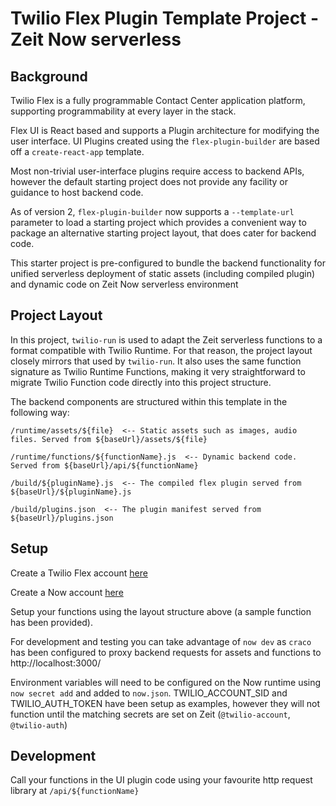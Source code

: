 # Twilio Flex Plugin Template Project - Zeit Now serverless

## Background

Twilio Flex is a fully programmable Contact Center application platform, supporting programmability at every layer in the stack.

Flex UI is React based and supports a Plugin architecture for modifying the user interface.
UI Plugins created using the `flex-plugin-builder` are based off a `create-react-app` template.

Most non-trivial user-interface plugins require access to backend APIs, however the default starting project does not provide any facility or guidance to host backend code.

As of version 2, `flex-plugin-builder` now supports a `--template-url` parameter to load a starting project which provides a convenient way to package an alternative starting project layout, that does cater for backend code.

This starter project is pre-configured to bundle the backend functionality for unified serverless deployment of static assets (including compiled plugin) and dynamic code on Zeit Now serverless environment

## Project Layout

In this project, `twilio-run` is used to adapt the Zeit serverless functions to a format compatible with Twilio Runtime.
For that reason, the project layout closely mirrors that used by `twilio-run`.
It also uses the same function signature as Twilio Runtime Functions, making it very straightforward to migrate Twilio Function code directly into this project structure.

The backend components are structured within this template in the following way:
```
/runtime/assets/${file}  <-- Static assets such as images, audio files. Served from ${baseUrl}/assets/${file}

/runtime/functions/${functionName}.js  <-- Dynamic backend code. Served from ${baseUrl}/api/${functionName}

/build/${pluginName}.js  <-- The compiled flex plugin served from ${baseUrl}/${pluginName}.js

/build/plugins.json  <-- The plugin manifest served from ${baseUrl}/plugins.json

```
## Setup

Create a Twilio Flex account [here](https://www.twilio.com/try-twilio?g=%2Fconsole%2Fflex%2Fsetup)

Create a Now account [here](https://zeit.co/signup)

Setup your functions using the layout structure above (a sample function has been provided).

For development and testing you can take advantage of `now dev` as `craco` has been configured to proxy backend requests for assets and functions to http://localhost:3000/

Environment variables will need to be configured on the Now runtime using `now secret add` and added to `now.json`.
TWILIO_ACCOUNT_SID and TWILIO_AUTH_TOKEN have been setup as examples, however they will not function until the matching secrets are set on Zeit (`@twilio-account`, `@twilio-auth`)

## Development
Call your functions in the UI plugin code using your favourite http request library at `/api/${functionName}`


